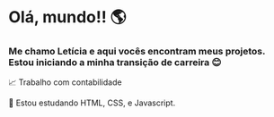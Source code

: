 # Olá, mundo!! :earth_americas:

### Me chamo Letícia e aqui vocês encontram meus projetos. Estou iniciando a minha transição de carreira :blush:

:chart_with_upwards_trend: Trabalho com contabilidade

:star2: Estou estudando HTML, CSS, e Javascript.
